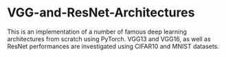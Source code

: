 # VGG-and-ResNet-Architectures
This is an implementation of a number of famous deep learning architectures from scratch using PyTorch. VGG13 and VGG16, as well as ResNet performances are investigated using CIFAR10 and MNIST datasets. 
